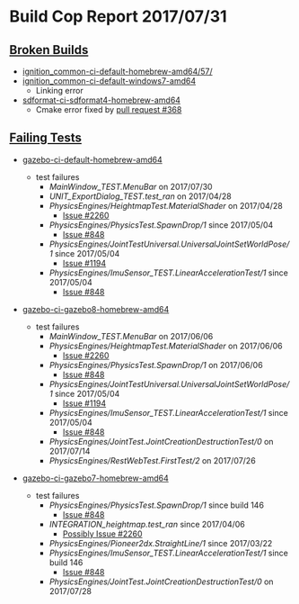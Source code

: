 # Build Cop Report 2017/07/31 #

## [Broken Builds](https://build.osrfoundation.org/view/main/view/BuildCopFail/) ##

* [ignition_common-ci-default-homebrew-amd64/57/](https://build.osrfoundation.org/view/main/view/BuildCopFail/job/ignition_common-ci-default-homebrew-amd64/57/)
* [ignition_common-ci-default-windows7-amd64](https://build.osrfoundation.org/view/main/view/BuildCopFail/job/ignition_common-ci-default-windows7-amd64/159)
    * Linking error
* [sdformat-ci-sdformat4-homebrew-amd64](https://build.osrfoundation.org/view/main/view/BuildCopFail/job/sdformat-ci-sdformat4-homebrew-amd64/38)
    * Cmake error fixed by [pull request #368](https://bitbucket.org/osrf/sdformat/pull-requests/368)


## [Failing Tests](https://build.osrfoundation.org/view/main/view/BuildCopTests/) ##

* [gazebo-ci-default-homebrew-amd64](https://build.osrfoundation.org/view/main/view/BuildCopTests/job/gazebo-ci-default-homebrew-amd64/)
    * test failures
        * *MainWindow_TEST.MenuBar* on 2017/07/30
        * *UNIT_ExportDialog_TEST.test_ran* on 2017/04/28
        * *PhysicsEngines/HeightmapTest.MaterialShader* on 2017/04/28
            * [Issue #2260](https://bitbucket.org/osrf/gazebo/issues/2260)
        * *PhysicsEngines/PhysicsTest.SpawnDrop/1* since 2017/05/04
            * [Issue #848](https://bitbucket.org/osrf/gazebo/issues/848)
        * *PhysicsEngines/JointTestUniversal.UniversalJointSetWorldPose/1* since 2017/05/04
            * [Issue #1194](https://bitbucket.org/osrf/gazebo/issues/1194)
        * *PhysicsEngines/ImuSensor_TEST.LinearAccelerationTest/1* since 2017/05/04
            * [Issue #848](https://bitbucket.org/osrf/gazebo/issues/848)

* [gazebo-ci-gazebo8-homebrew-amd64](https://build.osrfoundation.org/view/main/view/BuildCopTests/job/gazebo-ci-gazebo8-homebrew-amd64)
    * test failures
        * *MainWindow_TEST.MenuBar* on 2017/06/06
        * *PhysicsEngines/HeightmapTest.MaterialShader* on 2017/06/06
            * [Issue #2260](https://bitbucket.org/osrf/gazebo/issues/2260)
        * *PhysicsEngines/PhysicsTest.SpawnDrop/1* on 2017/06/06
            * [Issue #848](https://bitbucket.org/osrf/gazebo/issues/848)
        * *PhysicsEngines/JointTestUniversal.UniversalJointSetWorldPose/1* since 2017/05/04
            * [Issue #1194](https://bitbucket.org/osrf/gazebo/issues/1194)
        * *PhysicsEngines/ImuSensor_TEST.LinearAccelerationTest/1* since 2017/05/04
            * [Issue #848](https://bitbucket.org/osrf/gazebo/issues/848)
        * *PhysicsEngines/JointTest.JointCreationDestructionTest/0* on 2017/07/14
        * *PhysicsEngines/RestWebTest.FirstTest/2* on 2017/07/26

* [gazebo-ci-gazebo7-homebrew-amd64](https://build.osrfoundation.org/view/main/view/BuildCopTests/job/gazebo-ci-gazebo7-homebrew-amd64/)
    * test failures
        * *PhysicsEngines/PhysicsTest.SpawnDrop/1* since build 146
            * [Issue #848](https://bitbucket.org/osrf/gazebo/issues/848)
        * *INTEGRATION_heightmap.test_ran* since 2017/04/06
            * [Possibly Issue #2260](https://bitbucket.org/osrf/gazebo/issues/2260)
        * *PhysicsEngines/Pioneer2dx.StraightLine/1* since 2017/03/22
        * *PhysicsEngines/ImuSensor_TEST.LinearAccelerationTest/1* since build 146
            * [Issue #848](https://bitbucket.org/osrf/gazebo/issues/848)
        * *PhysicsEngines/JointTest.JointCreationDestructionTest/0* on 2017/07/28